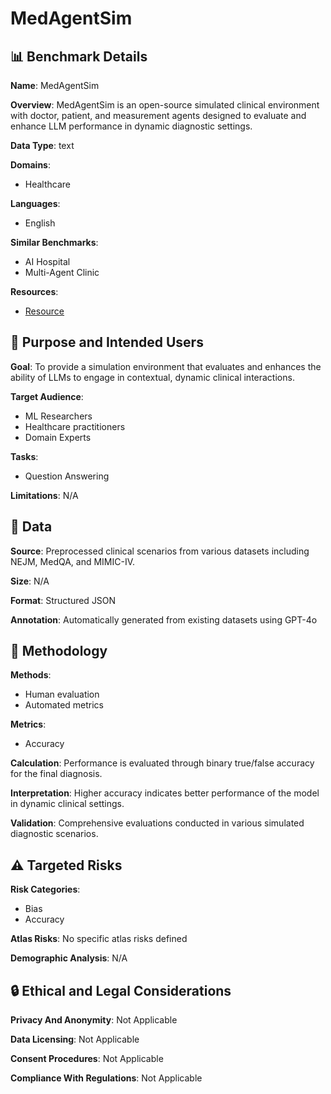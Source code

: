 # MedAgentSim

## 📊 Benchmark Details

**Name**: MedAgentSim

**Overview**: MedAgentSim is an open-source simulated clinical environment with doctor, patient, and measurement agents designed to evaluate and enhance LLM performance in dynamic diagnostic settings.

**Data Type**: text

**Domains**:
- Healthcare

**Languages**:
- English

**Similar Benchmarks**:
- AI Hospital
- Multi-Agent Clinic

**Resources**:
- [Resource](https://medagentsim.netlify.app/)

## 🎯 Purpose and Intended Users

**Goal**: To provide a simulation environment that evaluates and enhances the ability of LLMs to engage in contextual, dynamic clinical interactions.

**Target Audience**:
- ML Researchers
- Healthcare practitioners
- Domain Experts

**Tasks**:
- Question Answering

**Limitations**: N/A

## 💾 Data

**Source**: Preprocessed clinical scenarios from various datasets including NEJM, MedQA, and MIMIC-IV.

**Size**: N/A

**Format**: Structured JSON

**Annotation**: Automatically generated from existing datasets using GPT-4o

## 🔬 Methodology

**Methods**:
- Human evaluation
- Automated metrics

**Metrics**:
- Accuracy

**Calculation**: Performance is evaluated through binary true/false accuracy for the final diagnosis.

**Interpretation**: Higher accuracy indicates better performance of the model in dynamic clinical settings.

**Validation**: Comprehensive evaluations conducted in various simulated diagnostic scenarios.

## ⚠️ Targeted Risks

**Risk Categories**:
- Bias
- Accuracy

**Atlas Risks**:
No specific atlas risks defined

**Demographic Analysis**: N/A

## 🔒 Ethical and Legal Considerations

**Privacy And Anonymity**: Not Applicable

**Data Licensing**: Not Applicable

**Consent Procedures**: Not Applicable

**Compliance With Regulations**: Not Applicable
